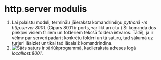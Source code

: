 # http.server modulis
1. Lai palaistu moduli, termināla jāieraksta komandrindiņu *python3 -m http.server 8001*. (Cipars 8001 ir ports, var likt arī citu.)  Šī komanda dos piekļuvi visiem failiem un folderiem tekošā foldera ietvaros. Tādēļ, ja ir vēlme par serveri padarīt konkrētu folderi un tā saturu, tad sākumā uz turieni jāaiziet un tikai tad jāpalaiž komandrindiņa.  
2. ![Šāds](https://github.com/MACTEP-ETF/RTR108/blob/master/P14_web_service/Links/Lokala_piekluve.PNG) saturs ir pārlūkprogrammā, kad ieraksta adreses logā *localhost:8001*. 
